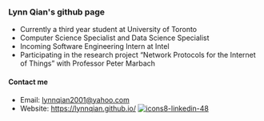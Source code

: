 ### Lynn Qian's github page

<!--
**lynnqian/lynnqian** is a ✨ _special_ ✨ repository because its `README.md` (this file) appears on your GitHub profile.

Here are some ideas to get you started:

- 🔭 I’m currently working on ...
- 🌱 I’m currently learning ...
- 👯 I’m looking to collaborate on ...
- 🤔 I’m looking for help with ...
- 💬 Ask me about ...
- 📫 How to reach me: ...
- 😄 Pronouns: ...
- ⚡ Fun fact: ...
-->

- Currently a third year student at University of Toronto
- Computer Science Specialist and Data Science Specialist
- Incoming Software Engineering Intern at Intel
- Participating in the research project “Network Protocols for the Internet of Things” with Professor Peter Marbach

#### Contact me
[1]: https://www.linkedin.com/in/lynn-qian-0257791bb/

- Email: lynnqian2001@yahoo.com
- Website: https://lynnqian.github.io/
[![icons8-linkedin-48](https://user-images.githubusercontent.com/33213104/157267438-a990aed2-cb35-489f-910c-3d645bf1683a.png)][1]
